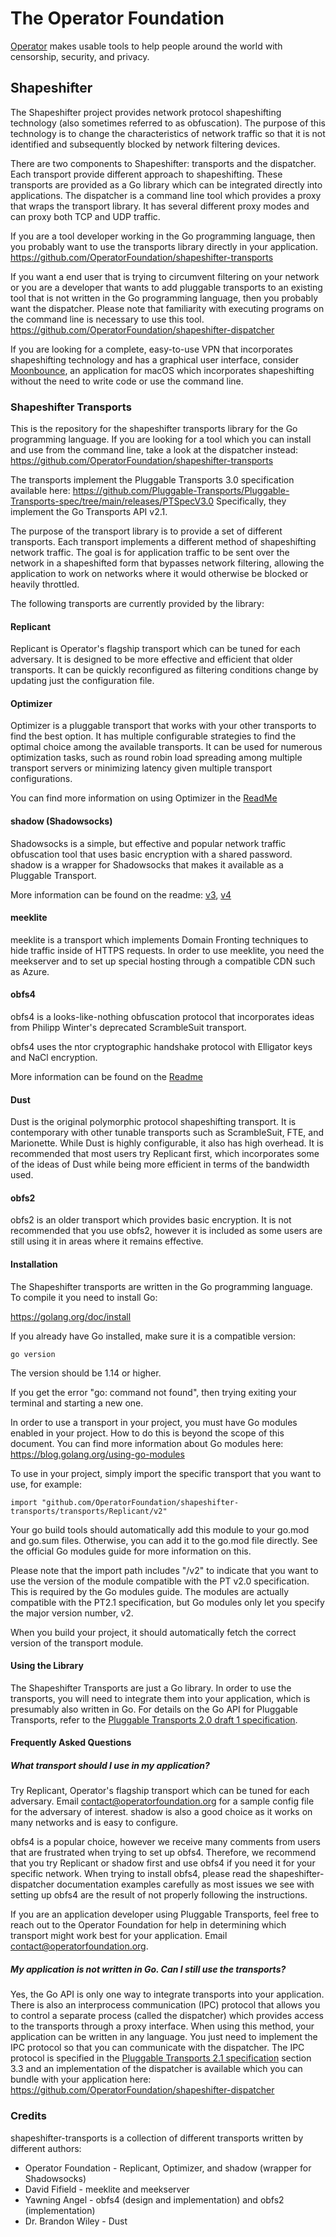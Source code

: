 # The Operator Foundation

[Operator](https://operatorfoundation.org) makes usable tools to help people around the world with censorship, security, and privacy.

## Shapeshifter

The Shapeshifter project provides network protocol shapeshifting technology
(also sometimes referred to as obfuscation). The purpose of this technology is
to change the characteristics of network traffic so that it is not identified
and subsequently blocked by network filtering devices.

There are two components to Shapeshifter: transports and the dispatcher. Each
transport provide different approach to shapeshifting. These transports are
provided as a Go library which can be integrated directly into applications.
The dispatcher is a command line tool which provides a proxy that wraps the
transport library. It has several different proxy modes and can proxy both
TCP and UDP traffic.

If you are a tool developer working in the Go programming language, then you
probably want to use the transports library directly in your application.
<https://github.com/OperatorFoundation/shapeshifter-transports>

If you want a end user that is trying to circumvent filtering on your network or
you are a developer that wants to add pluggable transports to an existing tool
that is not written in the Go programming language, then you probably want the
dispatcher. Please note that familiarity with executing programs on the command
line is necessary to use this tool.
<https://github.com/OperatorFoundation/shapeshifter-dispatcher>

If you are looking for a complete, easy-to-use VPN that incorporates
shapeshifting technology and has a graphical user interface, consider
[Moonbounce](https://github.com/OperatorFoundation/Moonbounce), an application for macOS which incorporates shapeshifting without
the need to write code or use the command line.

### Shapeshifter Transports

This is the repository for the shapeshifter transports library for the Go
programming language. If you are looking for a tool which you can install and
use from the command line, take a look at the dispatcher instead:
<https://github.com/OperatorFoundation/shapeshifter-transports>

The transports implement the Pluggable Transports 3.0 specification available here:
<https://github.com/Pluggable-Transports/Pluggable-Transports-spec/tree/main/releases/PTSpecV3.0> Specifically,
they implement the Go Transports API v2.1.

The purpose of the transport library is to provide a set of different
transports. Each transport implements a different method of shapeshifting
network traffic. The goal is for application traffic to be sent over the network
in a shapeshifted form that bypasses network filtering, allowing
the application to work on networks where it would otherwise be blocked or
heavily throttled.

The following transports are currently provided by the library:

#### Replicant

Replicant is Operator's flagship transport which can be tuned for each adversary. It is designed to be more effective and efficient that older transports.
It can be quickly reconfigured as filtering conditions change by updating just the configuration file.

#### Optimizer

Optimizer is a pluggable transport that works with your other transports to find the best option. It has multiple configurable strategies to find
the optimal choice among the available transports. It can be used for numerous optimization tasks, such as round
robin load spreading among multiple transport servers or minimizing latency given multiple transport configurations.

You can find more information on using Optimizer in the [ReadMe](https://github.com/OperatorFoundation/shapeshifter-transports/tree/master/transports/Optimizer)

#### shadow (Shadowsocks)

Shadowsocks is a simple, but effective and popular network traffic obfuscation tool that uses basic encryption with a shared password.
shadow is a wrapper for Shadowsocks that makes it available as a Pluggable Transport.

More information can be found on the readme: [v3](https://github.com/OperatorFoundation/shapeshifter-transports/tree/main/transports/shadow/v3/README.md), [v4](https://github.com/OperatorFoundation/shapeshifter-transports/blob/main/transports/shadow/v2/README.md)

#### meeklite

meeklite is a transport which implements Domain Fronting techniques to hide traffic inside of HTTPS requests. In order to use meeklite, you need
the meekserver and to set up special hosting through a compatible CDN such as Azure.

#### obfs4

obfs4 is a looks-like-nothing obfuscation protocol that incorporates ideas from Philipp Winter's deprecated ScrambleSuit transport.

obfs4 uses the ntor cryptographic handshake protocol with Elligator keys and NaCl encryption.

More information can be found on the [Readme](https://github.com/OperatorFoundation/shapeshifter-transports/blob/master/transports/obfs4/README.md)

#### Dust

Dust is the original polymorphic protocol shapeshifting transport. It is contemporary with other tunable transports such as ScrambleSuit, FTE, and Marionette.
While Dust is highly configurable, it also has high overhead. It is recommended that most users try Replicant first, which incorporates
some of the ideas of Dust while being more efficient in terms of the bandwidth used.

#### obfs2

obfs2 is an older transport which provides basic encryption. It is not recommended that you use obfs2, however it is included
as some users are still using it in areas where it remains effective.

#### Installation

The Shapeshifter transports are written in the Go programming language. To compile it you need
to install Go:

<https://golang.org/doc/install>

If you already have Go installed, make sure it is a compatible version:

    go version

The version should be 1.14 or higher.

If you get the error "go: command not found", then trying exiting your terminal
and starting a new one.

In order to use a transport in your project, you must have Go modules enabled in your project. How to do this is
beyond the scope of this document. You can find more information about Go modules here: <https://blog.golang.org/using-go-modules>

To use in your project, simply import the specific transport that you want to use, for example:

    import "github.com/OperatorFoundation/shapeshifter-transports/transports/Replicant/v2"
    
Your go build tools should automatically add this module to your go.mod and go.sum files. Otherwise, you can add it to the go.mod file directly. See the official Go modules guide for more information on this.    

Please note that the import path includes "/v2" to indicate that you want to use the version of the module compatible with the PT v2.0 specification. This is required by the Go modules guide.
The modules are actually compatible with the PT2.1 specification, but Go modules only let you specify the major version number, v2.

When you build your project, it should automatically fetch the correct version of the transport module.

#### Using the Library

The Shapeshifter Transports are just a Go library. In order to use the
transports, you will need to integrate them into your application, which is
presumably also written in Go. For details on the Go API for Pluggable
Transports, refer to the [Pluggable Transports 2.0 draft 1 specification](https://www.pluggabletransports.info/spec/#build).

#### Frequently Asked Questions

##### What transport should I use in my application?

Try Replicant, Operator's flagship transport which can be tuned for each adversary. Email contact@operatorfoundation.org for a sample config file for the adversary of interest.
shadow is also a good choice as it works on many networks and is easy to configure.

obfs4 is a popular choice, however we receive many comments from users that are frustrated when trying to set up obfs4.
Therefore, we recommend that you try Replicant or shadow first and use obfs4 if you need it for your specific network.
When trying to install obfs4, please read the shapeshifter-dispatcher documentation examples carefully as most issues we
see with setting up obfs4 are the result of not properly following the instructions.

If you are an application developer using Pluggable Transports, feel free to reach out to the Operator Foundation for
help in determining which transport might work best for your application. Email contact@operatorfoundation.org.

##### My application is not written in Go. Can I still use the transports?

Yes, the Go API is only one way to integrate transports into your application.
There is also an interprocess communication (IPC) protocol that allows you to
control a separate process (called the dispatcher) which provides access to the
transports through a proxy interface. When using this method, your application
can be written in any language. You just need to implement the IPC protocol so
that you can communicate with the dispatcher. The IPC protocol is specified in
the [Pluggable Transports 2.1 specification](https://www.pluggabletransports.info/spec/#build) section 3.3 and an implementation of the dispatcher is available which you can bundle with your
application here: <https://github.com/OperatorFoundation/shapeshifter-dispatcher>

### Credits

shapeshifter-transports is a collection of different transports written by different authors:

 * Operator Foundation - Replicant, Optimizer, and shadow (wrapper for Shadowsocks)
 * David Fifield - meeklite and meekserver
 * Yawning Angel - obfs4 (design and implementation) and obfs2 (implementation)
 * Dr. Brandon Wiley - Dust

